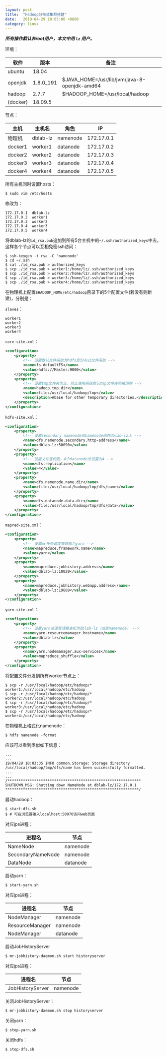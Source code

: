 ```yaml
---
layout: post
title:  "Hadoop分布式集群搭建"
date:   2019-04-29 10:05:00 +0800
category: linux
---
```

***所有操作默认非root用户，本文中用 `lz` 用户。***

环境：

软件|版本|备注
-|-|-
ubuntu|18.04|
openjdk|1.8.0_191|$JAVA_HOME=/usr/lib/jvm/java-8-openjdk-amd64
hadoop|2.7.7|$HADOOP_HOME=/usr/local/hadoop
(docker)|18.09.5|

节点：

主机 | 主机名 | 角色 |IP 
-|-|-|-
物理机|dblab-lz|namenode|172.17.0.1
docker1|worker1|datanode|172.17.0.2
docker2|worker2|datanode|172.17.0.3
docker3|worker3|datanode|172.17.0.4
docker4|worker4|datanode|172.17.0.5

所有主机同时设置hosts：

```shell
$ sudo vim /etc/hosts
```

修改为：

```text
172.17.0.1  dblab-lz
172.17.0.2  worker1
172.17.0.3  worker2
172.17.0.4  worker3
172.17.0.5  worker4
```

将dblab-lz的`id_rsa.pub`追加到所有5台主机中的`~/.ssh/authorized_keys`中去，这样各个节点可以互相免密ssh访问：

```shell
$ ssh-keygen -t rsa -C 'namenode'
$ cd ~/.ssh
$ cat ./id_rsa.pub > authorized_keys
$ scp ./id_rsa.pub > worker1:/home/lz/.ssh/authorized_keys
$ scp ./id_rsa.pub > worker2:/home/lz/.ssh/authorized_keys
$ scp ./id_rsa.pub > worker3:/home/lz/.ssh/authorized_keys
$ scp ./id_rsa.pub > worker4:/home/lz/.ssh/authorized_keys
```

在物理机上配置`$HADOOP_HOME/etc/hadoop`目录下的5个配置文件(若没有则新建)，分别是：

`slaves`：

```text
worker1
worker2
worker3
worker4
```

`core-site.xml`：

```xml
<configuration>
    <property>
        <!-- 设置默认文件系统为hdfs即分布式文件系统 -->
        <name>fs.defaultFS</name>
        <value>hdfs://Master:9000</value>
    </property>
    <property>
        <!-- 设置tmp文件夹为止，防止使用系统默认tmp文件夹而被清除 -->
        <name>hadoop.tmp.dir</name>
        <value>file:/usr/local/hadoop/tmp</value>
        <description>Abase for other temporary directories.</description>
    </property>
</configuration>
```

`hdfs-site.xml`：

```xml
<configuration>
    <property>
        <!-- 设置secondary namenode和namenode同在dblab-lz上 -->
        <name>dfs.namenode.secondary.http-address</name>
        <value>dblab-lz:50090</value>
    </property>
    <property>
        <!-- 设置文件备份数，4个datanode故设置为4 -->
        <name>dfs.replication</name>
        <value>4</value>
    </property>
    <property>
        <name>dfs.namenode.name.dir</name>
        <value>file:/usr/local/hadoop/tmp/dfs/name</value>
    </property>
    <property>
        <name>dfs.datanode.data.dir</name>
        <value>file:/usr/local/hadoop/tmp/dfs/data</value>
    </property>
</configuration>
```

`mapred-site.xml`：

```xml
<configuration>
    <property>
        <!-- 设置mr任务调度管理器为yarn -->
        <name>mapreduce.framework.name</name>
        <value>yarn</value>
    </property>
    <property>
        <name>mapreduce.jobhistory.address</name>
        <value>dblab-lz:10020</value>
    </property>
    <property>
        <name>mapreduce.jobhistory.webapp.address</name>
        <value>dblab-lz:19888</value>
    </property>
</configuration>
```

`yarn-site.xml`：

```xml
<configuration>
    <property>
        <!-- 设置yarn资源管理器主机为dblab-lz（也即namenode） -->
        <name>yarn.resourcemanager.hostname</name>
        <value>dblab-lz</value>
    </property>
    <property>
        <name>yarn.nodemanager.aux-services</name>
        <value>mapreduce_shuffle</value>
    </property>
</configuration>
```

将配置文件分发到所有worker节点上：

```shell
$ scp -r /usr/local/hadoop/etc/hadoop/* worker1:/usr/local/hadoop/etc/hadoop
$ scp -r /usr/local/hadoop/etc/hadoop/* worker2:/usr/local/hadoop/etc/hadoop
$ scp -r /usr/local/hadoop/etc/hadoop/* worker3:/usr/local/hadoop/etc/hadoop
$ scp -r /usr/local/hadoop/etc/hadoop/* worker4:/usr/local/hadoop/etc/hadoop
```

在物理机上格式化namenode：

```shell
$ hdfs namenode -format
```

应该可以看到类似如下信息：

```
...
...
19/04/29 10:03:35 INFO common.Storage: Storage directory /usr/local/hadoop/tmp/dfs/name has been successfully formatted.
...
...
/************************************************************
SHUTDOWN_MSG: Shutting down NameNode at dblab-lz/172.17.0.1
************************************************************/
```

启动hadoop：

```shell
$ start-dfs.sh
$ # 可在浏览器输入localhost:50070访问web页面
```

对应jps进程：

进程名|节点|
-|-
NameNode|namenode
SecondaryNameNode|namenode
DataNode|datanode

启动yarn：

```shell
$ start-yarn.sh
```

对应jps进程：

进程名|节点|
-|-
NodeManager|namenode
ResourceManager|namenode
NodeManager|datanode

启动JobHistoryServer

```shell
$ mr-jobhistory-daemon.sh start historyserver
```

对应jps进程：

进程名|节点|
-|-
JobHistoryServer|namenode

关闭JobHistoryServer：

```shell
$ mr-jobhistory-daemon.sh stop historyserver
```

关闭yarn：

```shell
$ stop-yarn.sh
```

关闭hdfs：

```shell
$ stop-dfs.sh
```